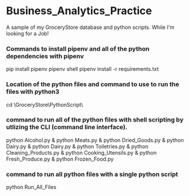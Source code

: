 # Business_Analytics_Practice
A sample of my GroceryStore database and python scripts. While I'm looking for a Job!

### Commands to install pipenv and all of the python dependencies with pipenv
pip install pipenv
pipenv shell
pipenv install -r requirements.txt

### Location of the python files and command to use to run the files with python3
cd \GroceryStore\PythonScript\
  
### command to run all of the python files with shell scripting by utlizing the CLI (command line interface).
python Alcohol.py & python Meats.py & python Dried_Goods.py & python Dairy.py & python Dairy.py & python Toiletries.py & python Cleaning_Products.py & python Cooking_Utensils.py & python Fresh_Produce.py & python Frozen_Food.py 

### command to run all python files with a single python script
python Run_All_Files
